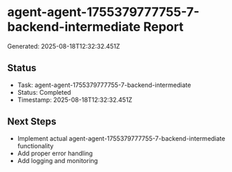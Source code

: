 # agent-agent-1755379777755-7-backend-intermediate Report

Generated: 2025-08-18T12:32:32.451Z

## Status
- Task: agent-agent-1755379777755-7-backend-intermediate
- Status: Completed
- Timestamp: 2025-08-18T12:32:32.451Z

## Next Steps
- Implement actual agent-agent-1755379777755-7-backend-intermediate functionality
- Add proper error handling
- Add logging and monitoring
